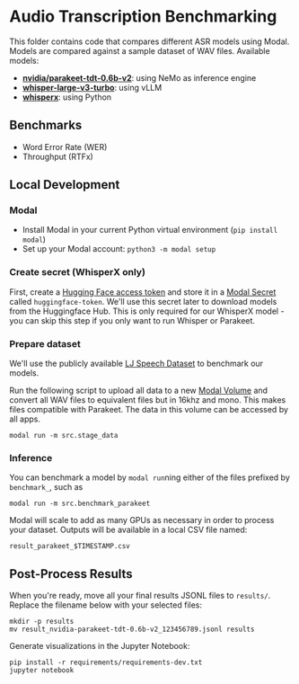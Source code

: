 # Audio Transcription Benchmarking

This folder contains code that compares different ASR models using
Modal. Models are compared against a sample dataset of WAV files. Available
models:

- [**nvidia/parakeet-tdt-0.6b-v2**](https://huggingface.co/nvidia/parakeet-tdt-0.6b-v2): using NeMo as inference engine
- [**whisper-large-v3-turbo**](https://huggingface.co/openai/whisper-large-v3-turbo): using vLLM
- [**whisperx**](https://github.com/m-bain/whisperX): using Python

## Benchmarks

- Word Error Rate (WER)
- Throughput (RTFx)

## Local Development

### Modal

- Install Modal in your current Python virtual environment (`pip install modal`)
- Set up your Modal account: `python3 -m modal setup`

### Create secret (WhisperX only)

First, create a [Hugging Face access token](https://huggingface.co/settings/tokens) and store it in a [Modal Secret](https://modal.com/docs/guide/secrets#secrets) called `huggingface-token`.
We'll use this secret later to download models from the Huggingface Hub. This is only required for our WhisperX model - you can skip this step if you only
want to run Whisper or Parakeet.

### Prepare dataset

We'll use the publicly available [LJ Speech Dataset](https://keithito.com/LJ-Speech-Dataset/) to benchmark our models.

Run the following script to upload all data to a new [Modal Volume](https://modal.com/docs/guide/volumes#volumes)
and convert all WAV files to equivalent files but in 16khz and mono. This makes files compatible with Parakeet. The data in this volume can be accessed by all apps.

```shell
modal run -m src.stage_data
```

### Inference

You can benchmark a model by `modal run`ning either of the files prefixed by `benchmark_`, such as

```
modal run -m src.benchmark_parakeet
```

Modal will scale to add as many GPUs as necessary in order to process your
dataset. Outputs will be available in a local CSV file named:

```shell
result_parakeet_$TIMESTAMP.csv
```

## Post-Process Results

When you're ready, move all your final results JSONL files to `results/`. Replace the filename below with your selected files:

```shell
mkdir -p results
mv result_nvidia-parakeet-tdt-0.6b-v2_123456789.jsonl results
```

Generate visualizations in the Jupyter Notebook:

```shell
pip install -r requirements/requirements-dev.txt
jupyter notebook
```
